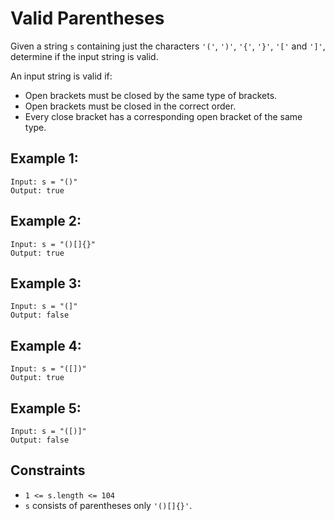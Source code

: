 # Valid Parentheses

Given a string `s` containing just the characters `'('`, `')'`, `'{'`, `'}'`, `'['` and `']'`, determine if the input string is valid.

An input string is valid if:

- Open brackets must be closed by the same type of brackets.
- Open brackets must be closed in the correct order.
- Every close bracket has a corresponding open bracket of the same type.

## Example 1:

```
Input: s = "()"
Output: true
```

## Example 2:

```
Input: s = "()[]{}"
Output: true
```

## Example 3:

```
Input: s = "(]"
Output: false
```

## Example 4:

```
Input: s = "([])"
Output: true
```

## Example 5:

```
Input: s = "([)]"
Output: false
```

## Constraints

- `1 <= s.length <= 104`
- `s` consists of parentheses only `'()[]{}'`.

